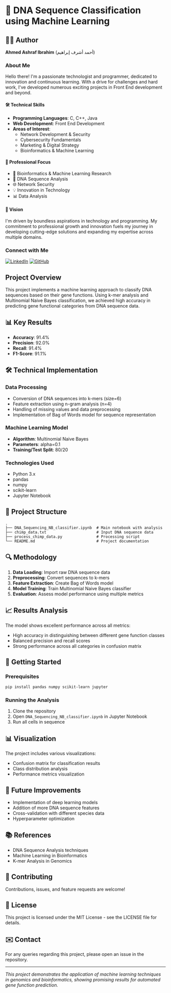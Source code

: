# 🧬 DNA Sequence Classification using Machine Learning

## 👨‍💻 Author
**Ahmed Ashraf Ibrahim** (أحمد أشرف إبراهيم)

### About Me
Hello there! I'm a passionate technologist and programmer, dedicated to innovation and continuous learning. With a drive for challenges and hard work, I've developed numerous exciting projects in Front End development and beyond.

#### 🛠️ Technical Skills
- **Programming Languages**: C, C++, Java
- **Web Development**: Front End Development
- **Areas of Interest**: 
  - Network Development & Security
  - Cybersecurity Fundamentals
  - Marketing & Digital Strategy
  - Bioinformatics & Machine Learning

#### 🎯 Professional Focus
- 🔬 Bioinformatics & Machine Learning Research
- 🧬 DNA Sequence Analysis
- 🌐 Network Security
- 💡 Innovation in Technology
- 📊 Data Analysis

#### 🚀 Vision
I'm driven by boundless aspirations in technology and programming. My commitment to professional growth and innovation fuels my journey in developing cutting-edge solutions and expanding my expertise across multiple domains.

### Connect with Me
[![LinkedIn](https://img.shields.io/badge/-LinkedIn-0077B5?style=flat&logo=linkedin&logoColor=white)](https://www.linkedin.com/in/ahmed-ashraf-ibrahim)
[![GitHub](https://img.shields.io/badge/-GitHub-181717?style=flat&logo=github&logoColor=white)](https://github.com/ahmedashrafibrahem)

## Project Overview
This project implements a machine learning approach to classify DNA sequences based on their gene functions. Using k-mer analysis and Multinomial Naive Bayes classification, we achieved high accuracy in predicting gene functional categories from DNA sequence data.

## 📊 Key Results
- **Accuracy**: 91.4%
- **Precision**: 92.0%
- **Recall**: 91.4%
- **F1-Score**: 91.1%

## 🛠️ Technical Implementation

### Data Processing
- Conversion of DNA sequences into k-mers (size=6)
- Feature extraction using n-gram analysis (n=4)
- Handling of missing values and data preprocessing
- Implementation of Bag of Words model for sequence representation

### Machine Learning Model
- **Algorithm**: Multinomial Naive Bayes
- **Parameters**: alpha=0.1
- **Training/Test Split**: 80/20

### Technologies Used
- Python 3.x
- pandas
- numpy
- scikit-learn
- Jupyter Notebook

## 📁 Project Structure
```
.
├── DNA_Sequencing_NB_classifier.ipynb  # Main notebook with analysis
├── chimp_data.txt                      # Input DNA sequence data
├── process_chimp_data.py               # Processing script
└── README.md                           # Project documentation
```

## 🔍 Methodology
1. **Data Loading**: Import raw DNA sequence data
2. **Preprocessing**: Convert sequences to k-mers
3. **Feature Extraction**: Create Bag of Words model
4. **Model Training**: Train Multinomial Naive Bayes classifier
5. **Evaluation**: Assess model performance using multiple metrics

## 📈 Results Analysis
The model shows excellent performance across all metrics:
- High accuracy in distinguishing between different gene function classes
- Balanced precision and recall scores
- Strong performance across all categories in confusion matrix

## 🚀 Getting Started

### Prerequisites
```bash
pip install pandas numpy scikit-learn jupyter
```

### Running the Analysis
1. Clone the repository
2. Open `DNA_Sequencing_NB_classifier.ipynb` in Jupyter Notebook
3. Run all cells in sequence

## 📊 Visualization
The project includes various visualizations:
- Confusion matrix for classification results
- Class distribution analysis
- Performance metrics visualization

## 🎯 Future Improvements
- Implementation of deep learning models
- Addition of more DNA sequence features
- Cross-validation with different species data
- Hyperparameter optimization

## 📚 References
- DNA Sequence Analysis techniques
- Machine Learning in Bioinformatics
- K-mer Analysis in Genomics

## 👥 Contributing
Contributions, issues, and feature requests are welcome!

## 📄 License
This project is licensed under the MIT License - see the LICENSE file for details.

## ✉️ Contact
For any queries regarding this project, please open an issue in the repository.

---
*This project demonstrates the application of machine learning techniques in genomics and bioinformatics, showing promising results for automated gene function prediction.*

